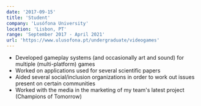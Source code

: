 ```yaml
---
date: '2017-09-15'
title: 'Student'
company: 'Lusófona University'
location: 'Lisbon, PT'
range: 'September 2017 - April 2021'
url: 'https://www.ulusofona.pt/undergraduate/videogames'
---
```


- Developed gameplay systems (and occasionally art and sound) for multiple (multi-platform) games
- Worked on applications used for several scientific papers
- Aided several social/inclusion organizations in order to work out issues present on certain communities
- Worked with the media in the marketing of my team's latest project (Champions of Tomorrow)
